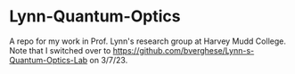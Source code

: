 # Lynn-Quantum-Optics
A repo for my work in Prof. Lynn's research group at Harvey Mudd College. Note that I switched over to https://github.com/bverghese/Lynn-s-Quantum-Optics-Lab on 3/7/23.
